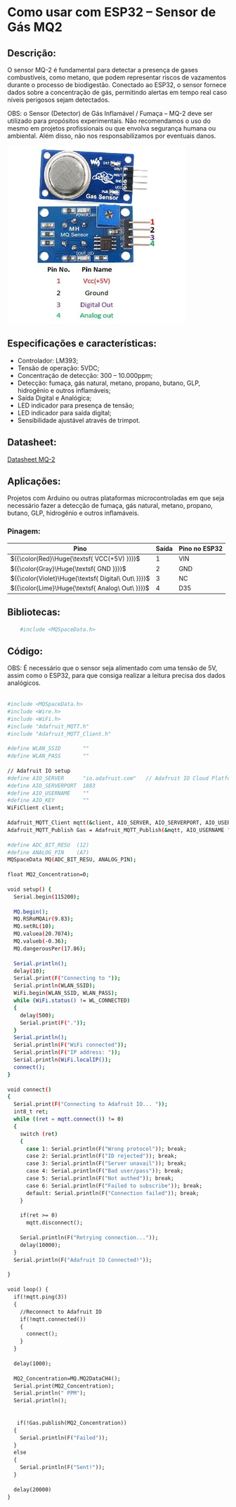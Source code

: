 
# Como usar com ESP32 – Sensor de Gás MQ2

## Descrição:

O sensor MQ-2 é fundamental para detectar a presença de gases combustíveis, como metano, que podem representar riscos de vazamentos durante o processo de biodigestão. Conectado ao ESP32, o sensor fornece dados sobre a concentração de gás, permitindo alertas em tempo real caso níveis perigosos sejam detectados.

OBS: o Sensor (Detector) de Gás Inflamável / Fumaça – MQ-2 deve ser utilizado para propósitos experimentais. Não recomendamos o uso do mesmo em projetos profissionais ou que envolva segurança humana ou ambiental. Além disso, não nos responsabilizamos por eventuais danos.

![SensorMQ2](./MQ2.jpg)

## Especificações e características:

 - Controlador: LM393;
 - Tensão de operação: 5VDC;
 - Concentração de detecção: 300 – 10.000ppm;
 - Detecção: fumaça, gás natural, metano, propano, butano, GLP, hidrogênio e outros inflamáveis;
 - Saída Digital e Analógica;
 - LED indicador para  presença de tensão;
 - LED indicador para saída digital;
 - Sensibilidade ajustável através de trimpot.

## Datasheet:

[Datasheet MQ-2](https://github.com/JulioAmaral007/Biodigestor/blob/main/Sensores/Sensor-MQ2/Datasheet%20MQ2.pdf)

## Aplicações:

Projetos com Arduino ou outras plataformas microcontroladas em que seja necessário fazer a detecção de fumaça, gás natural, metano, propano, butano, GLP, hidrogênio e outros inflamáveis.

### Pinagem:

| Pino          | Saída      | Pino no ESP32          |
| ------------- | ---------- | ---------------------- |
| ${{\color{Red}\Huge{\textsf{  VCC(+5V) \}}}}\$    | 1          | VIN |
| ${{\color{Gray}\Huge{\textsf{  GND \}}}}\$      | 2         | GND   |
| ${{\color{Violet}\Huge{\textsf{  Digital\ Out\ \}}}}\$       | 3         | NC      |
| ${{\color{Lime}\Huge{\textsf{  Analog\ Out\ \}}}}\$        | 4         | D35       |


## Bibliotecas:

```bash 
    #include <MQSpaceData.h>
```

## Código:

OBS: É necessário que o sensor seja alimentado com uma tensão de 5V, assim como o ESP32, para que consiga realizar a leitura precisa dos dados analógicos.

```bash

#include <MQSpaceData.h>
#include <Wire.h>
#include <WiFi.h>
#include "Adafruit_MQTT.h"
#include "Adafruit_MQTT_Client.h"

#define WLAN_SSID       ""
#define WLAN_PASS       ""

// Adafruit IO setup
#define AIO_SERVER      "io.adafruit.com"   // Adafruit IO Cloud Platform server for IoT
#define AIO_SERVERPORT  1883
#define AIO_USERNAME    ""
#define AIO_KEY         ""
WiFiClient client;

Adafruit_MQTT_Client mqtt(&client, AIO_SERVER, AIO_SERVERPORT, AIO_USERNAME, AIO_KEY);
Adafruit_MQTT_Publish Gas = Adafruit_MQTT_Publish(&mqtt, AIO_USERNAME "/feeds/gas1");

#define ADC_BIT_RESU  (12) 
#define ANALOG_PIN    (A7)
MQSpaceData MQ(ADC_BIT_RESU, ANALOG_PIN);

float MQ2_Concentration=0;

void setup() {
  Serial.begin(115200);  
  
  MQ.begin();
  MQ.RSRoMQAir(9.83);
  MQ.setRL(10);
  MQ.valuea(20.7074);
  MQ.valueb(-0.36);
  MQ.dangerousPer(17.86);

  Serial.println();
  delay(10);
  Serial.print(F("Connecting to "));
  Serial.println(WLAN_SSID);
  WiFi.begin(WLAN_SSID, WLAN_PASS);
  while (WiFi.status() != WL_CONNECTED)
  {
    delay(500);
    Serial.print(F("."));
  }
  Serial.println();
  Serial.println(F("WiFi connected"));
  Serial.println(F("IP address: "));
  Serial.println(WiFi.localIP());
  connect();
}

void connect()
{
  Serial.print(F("Connecting to Adafruit IO... "));
  int8_t ret;
  while ((ret = mqtt.connect()) != 0)
  {
    switch (ret)
    {
      case 1: Serial.println(F("Wrong protocol")); break;
      case 2: Serial.println(F("ID rejected")); break;
      case 3: Serial.println(F("Server unavail")); break;
      case 4: Serial.println(F("Bad user/pass")); break;
      case 5: Serial.println(F("Not authed")); break;
      case 6: Serial.println(F("Failed to subscribe")); break;
      default: Serial.println(F("Connection failed")); break;
    }
 
    if(ret >= 0)
      mqtt.disconnect();
 
    Serial.println(F("Retrying connection..."));
    delay(10000);
  }
  Serial.println(F("Adafruit IO Connected!"));
  
}

void loop() {
  if(!mqtt.ping(3))
  {
    //Reconnect to Adafruit IO
    if(!mqtt.connected())
    {
      connect();
    }
  }

  delay(1000);

  MQ2_Concentration=MQ.MQ2DataCH4(); 
  Serial.print(MQ2_Concentration);
  Serial.println(" PPM");
  Serial.println();

  
   if(!Gas.publish(MQ2_Concentration)) 
  {               
    Serial.println(F("Failed"));
  }
  else
  {
    Serial.println(F("Sent!"));
  }

  delay(20000)
}

```
